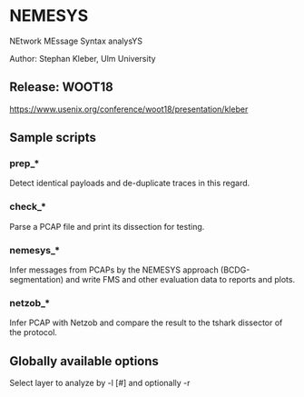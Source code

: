 # NEMESYS
NEtwork MEssage Syntax analysYS

Author: Stephan Kleber, Ulm University



## Release: WOOT18
https://www.usenix.org/conference/woot18/presentation/kleber


## Sample scripts

### prep_*
Detect identical payloads and de-duplicate traces in this regard.

### check_*
Parse a PCAP file and print its dissection for testing.

### nemesys_*
Infer messages from PCAPs by the NEMESYS approach (BCDG-segmentation)
and write FMS and other evaluation data to reports and plots.

### netzob_*
Infer PCAP with Netzob and compare the result to the tshark dissector of the protocol.




## Globally available options
Select layer to analyze by -l [#] and optionally -r

